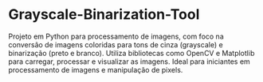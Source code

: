 # Grayscale-Binarization-Tool
Projeto em Python para processamento de imagens, com foco na conversão de imagens coloridas para tons de cinza (grayscale) e binarização (preto e branco). Utiliza bibliotecas como OpenCV e Matplotlib para carregar, processar e visualizar as imagens. Ideal para iniciantes em processamento de imagens e manipulação de pixels.
